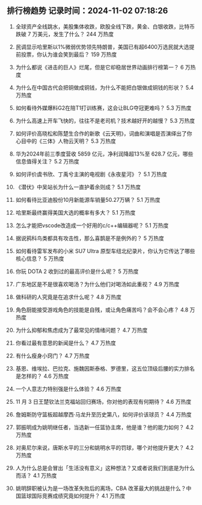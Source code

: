 
## 排行榜趋势 记录时间：2024-11-02 07:18:26
  
  1. 全球资产全线跳水，美股集体收跌，欧股全线下跌，黄金、白银收跌，比特币跌破 7 万美元，发生了什么？ 244 万热度
    
  2. 民调显示哈里斯以1%微弱优势领先特朗普，美国已有超6400万选民就大选提前投票，你认为谁会笑到最后？ 159 万热度
    
  3. 为什么都说《进击的巨人》烂尾，但是它却稳居世界动画排行榜第一？ 6 万热度
    
  4. 为什么在中国古代会把铜做成铜钱，为什么不能把白银做成铜钱的形状？ 5.4 万热度
    
  5. 如何看待外媒爆料G2在陪T1打训练赛，这会让BLG夺冠更难吗？ 5.3 万热度
    
  6. 为什么高速上开车飞快的，往往不是老司机？技术越好开的越慢？ 5.3 万热度
    
  7. 如何评价高晓松和陈楚生合作的新歌《云天明》，词曲和演唱是否演绎出了你心目中的《三体》人物云天明？ 5.3 万热度
    
  8. 华为2024年前三季度营收 5859 亿元，净利润降超13%至 628.7 亿元，哪些信息值得关注？ 5.2 万热度
    
  9. 如何评价虞书欣、丁禹兮主演的电视剧《永夜星河》？ 5.1 万热度
    
  10. 《潜伏》中吴站长为什么一直护着余则成？ 5.1 万热度
    
  11. 如何看待比亚迪股份10月新能源车销量50.27万辆？ 5.1 万热度
    
  12. 哈里斯最终赢得美国大选的概率有多大？ 5.1 万热度
    
  13. 怎么才能把vscode改造成一个好用的c/c++编辑器呢？ 5.1 万热度
    
  14. 据说鸦科鸟类都具有攻击性，那么喜鹊是不是例外的？ 5 万热度
    
  15. 如何看待雷军发布的小米 SU7 Ultra 原型车纽北纪录片，你认为它传达了哪些核心信息？ 5 万热度
    
  16. 你玩 DOTA 2 收到过的最高评价是什么呢？ 5 万热度
    
  17. 广东地区是不是很喜欢喝汤？为什么他们对喝汤如此重视？ 4.9 万热度
    
  18. 做科研的人究竟是在追求什么呢？ 4.8 万热度
    
  19. 角色厨能接受游戏角色的技能是自残，或让角色痛苦吗？会不会心疼？ 4.8 万热度
    
  20. 为什么抑郁和焦虑成为了最常见的情绪问题？ 4.7 万热度
    
  21. 你看过最有意思的新闻是什么？ 4.7 万热度
    
  22. 有什么瘦身小窍门？ 4.7 万热度
    
  23. 基恩、维埃拉、巴拉克、施魏因斯泰格、罗德里，这五位顶级后腰的实力排名是怎样的？ 4.6 万热度
    
  24. 一个人意志力特别强是什么体验？ 4.6 万热度
    
  25. 11 月 3 日王楚钦法兰克福站回归赛场，你对他的表现有何期待？ 4.6 万热度
    
  26. 詹姆斯防守篮板超越摩西·马龙升至历史第八，如何评价该球员？ 4.4 万热度
    
  27. 郭振明成为姚明继任者，当选新一任篮协主席，他是谁？他的能力如何？ 4.2 万热度
    
  28. 对奥尼尔来说，唐斯水平的三分和姚明水平的罚球，哪个对他提升更大？ 4.2 万热度
    
  29. 人为什么总是会冒出「生活没有意义」这种想法？又或者说我们到底是为什么而活？ 4.1 万热度
    
  30. 姚明辞职被认为是一场改革失败后的离场，CBA 改革最大的挑战是什么？中国篮球国际竞赛成绩究竟如何提升？ 4.1 万热度
    